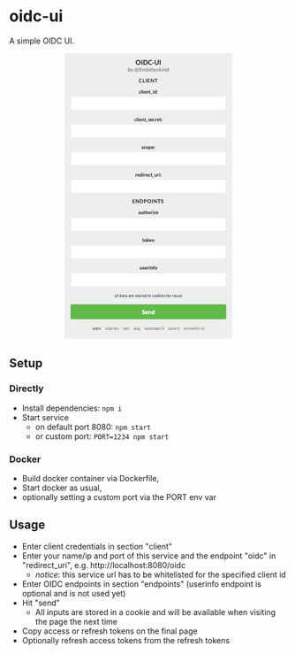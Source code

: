 # oidc-ui

A simple OIDC UI.

<p align="center">
<img src="screenshot.gif" />
</p>

## Setup

###  Directly

- Install dependencies: `npm i`
- Start service 
  - on default port 8080: `npm start`
  - or custom port: `PORT=1234 npm start`

### Docker
- Build docker container via Dockerfile,
- Start docker as usual,
- optionally setting a custom port via the PORT env var

## Usage

- Enter client credentials in section "client"
- Enter your name/ip and port of this service and the endpoint "oidc" in "redirect_uri", e.g. http://localhost:8080/oidc
  - _notice_: this service url has to be whitelisted for the specified client id
- Enter OIDC endpoints in section "endpoints" (userinfo endpoint is optional and is not used yet)
- Hit "send"
  - All inputs are stored in a cookie and will be available when visiting the page the next time
- Copy access or refresh tokens on the final page
- Optionally refresh access tokens from the refresh tokens